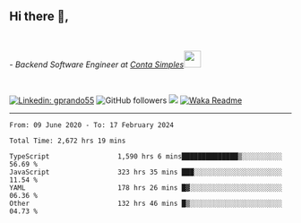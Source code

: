 <h2>Hi there  👋,</h2> </br>

<p><em>- Backend Software Engineer at <a href="https://contasimples.com">Conta Simples</a><img src="https://media.giphy.com/media/WUlplcMpOCEmTGBtBW/giphy.gif" width="30"> 
</em></p></br>


[![Linkedin: gprando55](https://img.shields.io/badge/-gprando55-blue?style=flat-square&logo=Linkedin&logoColor=white&link=https://www.linkedin.com/in/prandogabriel/)](https://www.linkedin.com/in/prandogabriel)
![GitHub followers](https://img.shields.io/github/followers/prandogabriel?label=Follow&style=social)
![](https://visitor-badge.glitch.me/badge?page_id=prandogabriel.prandogabriel)
[![Waka Readme](https://github.com/prandogabriel/prandogabriel/actions/workflows/update-stats.yml.yml/badge.svg)](https://github.com/prandogabriel/prandogabriel/actions/workflows/update-stats.yml.yml)

---

<!--START_SECTION:waka-->

```golang
From: 09 June 2020 - To: 17 February 2024

Total Time: 2,672 hrs 19 mins

TypeScript                 1,590 hrs 6 mins██████████████▒░░░░░░░░░░   56.69 %
JavaScript                 323 hrs 35 mins ███░░░░░░░░░░░░░░░░░░░░░░   11.54 %
YAML                       178 hrs 26 mins █▓░░░░░░░░░░░░░░░░░░░░░░░   06.36 %
Other                      132 hrs 46 mins █▒░░░░░░░░░░░░░░░░░░░░░░░   04.73 %
```

<!--END_SECTION:waka-->
